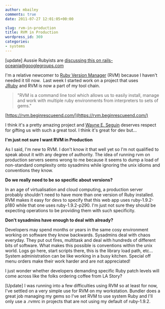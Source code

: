 ```yaml
---
author: mbailey
comments: true
date: 2011-07-27 12:01:05+00:00

slug: rvm-in-production
title: RVM in Production
wordpress_id: 369
categories:
- systems
---
```


[update] Aussie Rubyists are [discussing this on rails-oceania@googlegroups.com](https://groups.google.com/group/rails-oceania/browse_frm/thread/3b4854b167617188?hl=en)

I'm a relative newcomer to [Ruby Version
Manager](https://rvm.beginrescueend.com/) (RVM) because I haven't needed it
till now.  Last week I started work on a project that uses
[JRuby](http://www.jruby.org/) and RVM is now a part of my tool chain.

> "RVM is a command line tool which allows us to easily install, manage and
> work with multiple ruby environments from interpreters to sets of gems."

[https://rvm.beginrescueend.com/](https://rvm.beginrescueend.com/)

I think it's a pretty amazing project and [Wayne E. Seguin](http://www.workingwithrails.com/person/7192-wayne-e-seguin) deserves respect for gifting us with such a great tool. I think it's great for dev but...

**I'm just not sure I want RVM in Production**

As I said, I'm new to RVM. I don't know it that well yet so I'm not qualified
to speak about it with any degree of authority. The idea of running rvm on
production servers seems wrong to me because it seems to dump a load of
non-standard complexity onto sysadmins while ignoring the unix idioms and
conventions they know.

**Do we really need to be so specific about versions?**

In an age of virtualisation and cloud computing, a production server probably
shouldn't need to have more than one version of Ruby installed. RVM makes it
easy for devs to specify that this web app uses ruby-1.9.2-p180 while that one
uses ruby-1.9.2-p290. I'm just not sure they should be expecting operations to
be providing them with such specificity.

**Don't sysadmins have enough to deal with already?**

Developers may spend months or years in the same cosy environment working on
software they know backwards. Sysadmins deal with chaos everyday. They put out
fires, multitask and deal with hundreds of different bits of software. What
makes this possible is conventions within the unix world. Logs go here, start
scripts there, this is the library load path, etc... System administration can
be like working in a busy kitchen. Special off menu orders make their work
harder and are not appreciated!

I just wonder whether developers demanding specific Ruby patch levels will come
across like the folks ordering coffee from LA Story?

[Update] I was running into a few difficulties using RVM so at least for now,
I've settled on a very simple use for RVM on my workstation. Bundler does a
great job managing my gems so I've set RVM to use system Ruby and I'll only use
a .rvmrc in projects that are not using my default of ruby-1.9.2.

